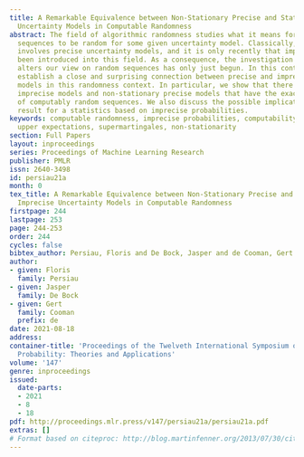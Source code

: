 ```yaml
---
title: A Remarkable Equivalence between Non-Stationary Precise and Stationary Imprecise
  Uncertainty Models in Computable Randomness
abstract: The field of algorithmic randomness studies what it means for infinite binary
  sequences to be random for some given uncertainty model. Classically, such randomness
  involves precise uncertainty models, and it is only recently that imprecision has
  been introduced into this field. As a consequence, the investigation into how imprecision
  alters our view on random sequences has only just begun. In this contribution, we
  establish a close and surprising connection between precise and imprecise uncertainty
  models in this randomness context. In particular, we show that there are stationary
  imprecise models and non-stationary precise models that have the exact same set
  of computably random sequences. We also discuss the possible implications of this
  result for a statistics based on imprecise probabilities.
keywords: computable randomness, imprecise probabilities, computability, coherent
  upper expectations, supermartingales, non-stationarity
section: Full Papers
layout: inproceedings
series: Proceedings of Machine Learning Research
publisher: PMLR
issn: 2640-3498
id: persiau21a
month: 0
tex_title: A Remarkable Equivalence between Non-Stationary Precise and Stationary
  Imprecise Uncertainty Models in Computable Randomness
firstpage: 244
lastpage: 253
page: 244-253
order: 244
cycles: false
bibtex_author: Persiau, Floris and De Bock, Jasper and de Cooman, Gert
author:
- given: Floris
  family: Persiau
- given: Jasper
  family: De Bock
- given: Gert
  family: Cooman
  prefix: de
date: 2021-08-18
address:
container-title: 'Proceedings of the Twelveth International Symposium on Imprecise
  Probability: Theories and Applications'
volume: '147'
genre: inproceedings
issued:
  date-parts:
  - 2021
  - 8
  - 18
pdf: http://proceedings.mlr.press/v147/persiau21a/persiau21a.pdf
extras: []
# Format based on citeproc: http://blog.martinfenner.org/2013/07/30/citeproc-yaml-for-bibliographies/
---
```

